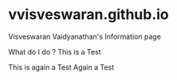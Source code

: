 # vvisveswaran.github.io
Visveswaran Vaidyanathan's Information page

What do I do ?
This is a Test 

This is again a Test
Again a Test

